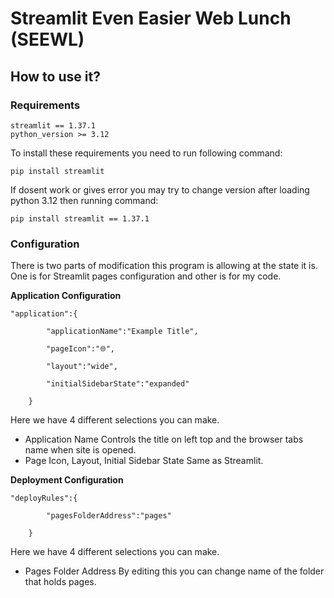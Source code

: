 # Streamlit Even Easier Web Lunch (SEEWL)
## How to use it?
### Requirements
	streamlit == 1.37.1
	python_version >= 3.12

To install these requirements you need to run following command:
	
 	pip install streamlit
 
If dosent work or gives error you may try to change version after loading python 3.12 then running command:
	
 	pip install streamlit == 1.37.1


### Configuration
There is two parts of modification this program is allowing at the state it is. One is for Streamlit pages configuration and other is for my code.

**Application Configuration**
```
"application":{

        "applicationName":"Example Title",

        "pageIcon":"🌐",

        "layout":"wide",

        "initialSidebarState":"expanded"

    }
```

Here we have 4 different selections you can make.
- Application Name
	Controls the title on left top and the browser tabs name when site is opened.
- Page Icon, Layout, Initial Sidebar State
	Same as Streamlit.

**Deployment Configuration**
```
"deployRules":{

        "pagesFolderAddress":"pages"

    }
```

Here we have 4 different selections you can make.
- Pages Folder Address
	By editing this you can change name of the folder that holds pages.
